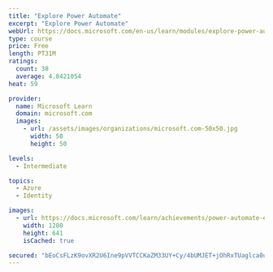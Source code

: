 ```yaml
---
title: "Explore Power Automate"
excerpt: "Explore Power Automate"
webUrl: https://docs.microsoft.com/en-us/learn/modules/explore-power-automate/
type: course
price: Free
length: PT31M
ratings:
  count: 38
  average: 4.8421054
heat: 59

provider:
  name: Microsoft Learn
  domain: microsoft.com
  images:
    - url: /assets/images/organizations/microsoft.com-50x50.jpg
      width: 50
      height: 50

levels:
  - Intermediate

topics:
  - Azure
  - Identity

images:
  - url: https://docs.microsoft.com/learn/achievements/power-automate-explore-social.png
    width: 1280
    height: 641
    isCached: true

secured: "bEoCsFLzK9ovXR2U6Ine9pVVTCCKaZM33UY+Cy/4bUMJET+jOhRxTUaglca0uRq2v9eUnY8Cnd5yroFmwHr6g2GlQ4PFoFKas+a/D5hkbD4pdR3sdUC1du+8iKNlxADE0B6rK/MrCnxdjPFvqJaysVS/N/6rBabCrAfcoHIlxDb4FN0P+rFVexPXhwHOjdHSOoVgW3/27e0HQj2lmVo3zhEjt4N5dHZnkjuZF5FXteWpQt74GKOhtR0P13GJJ50QKus5Cn7xCDl5I/BjmAAhTbKya3rqXm55Vy6borhx1FOm/mpXYzEfBkWnTozxYJ1nFAI9Ppt1pg1ZCzVHwlzMpOpHfDFmgpCuP1Ap3TgDWkn+e4QknliB5TMXSc26psJsXR5lGOVjMPk3fd+YEKyTUO1ICEZD3W9JA8veEgACvGw=;CaLrPfaV1IICk1hVNXfpVQ=="
---
```



